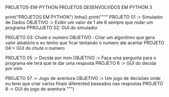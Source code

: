 PROJETOS-EM-PYTHON
PROJETOS DESENVOLVIDOS EM PYTHON 3

print("PROJETOS EM PYTHON")
linha()
print(""""
PROJETO 01 :> Simulador de Dados
OBJETIVO :> Exibir um valor de 1 ate 6 sempre que rodar um programa
PPROJJETO 02: GUI do simulador 

PROJETO 03: Chute o numero 
OBJETIVO : Criar um algoritimo que gera valor aleatório  e eu 
tenho que ficar tentando o numero ate acertar 
PROJETO 04:> GUI do chute o numero 

PROJETO 05 :> Decida por mim 
OBJETIVO :> Faça uma pergunta para o programa ele terá  que te 
dar uma resposta 
PROJETO 6 :> GUI do decida por mim 

PROJETO 07 :> Jogo de aventura 
OBJETIVO :> Um jogo de decisões onde eu terei que criar varios
finais diferented baseados nas respostas 
PROJETO 8 :> GUI do jogo de aventura 
""")

